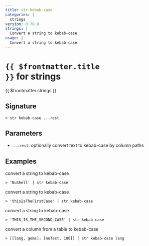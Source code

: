 ```yaml
---
title: str kebab-case
categories: |
  strings
version: 0.70.0
strings: |
  Convert a string to kebab-case
usage: |
  Convert a string to kebab-case
---
```


# <code>{{ $frontmatter.title }}</code> for strings

<div class='command-title'>{{ $frontmatter.strings }}</div>

## Signature

```> str kebab-case ...rest```

## Parameters

 -  `...rest`: optionally convert text to kebab-case by column paths

## Examples

convert a string to kebab-case
```shell
> 'NuShell' | str kebab-case
```

convert a string to kebab-case
```shell
> 'thisIsTheFirstCase' | str kebab-case
```

convert a string to kebab-case
```shell
> 'THIS_IS_THE_SECOND_CASE' | str kebab-case
```

convert a column from a table to kebab-case
```shell
> [[lang, gems]; [nuTest, 100]] | str kebab-case lang
```
